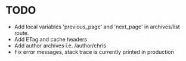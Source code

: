 # TODO

- Add local variables 'previous_page' and 'next_page' in archives/list route.
- Add ETag and cache headers
- Add author archives i.e. /author/chris
- Fix error messages, stack trace is currently printed in production
